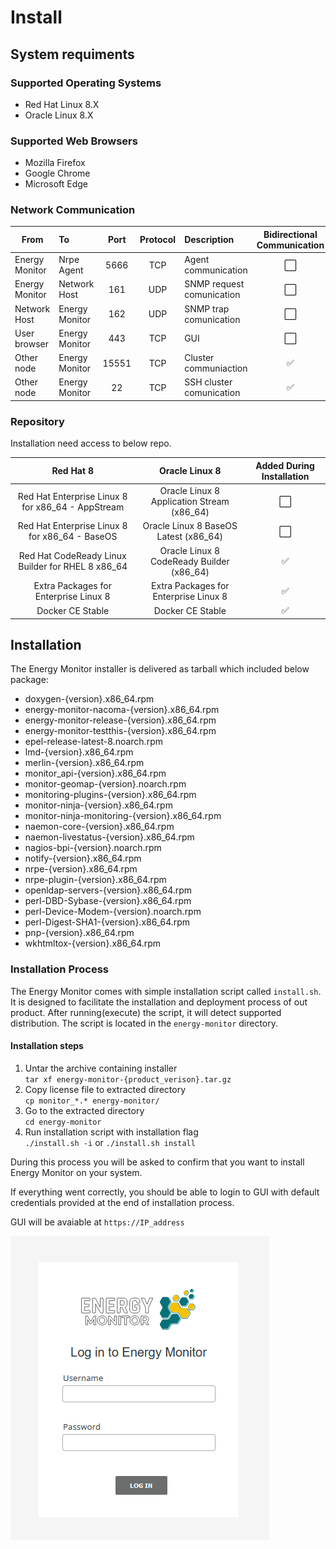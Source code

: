# Install

## System requiments

### Supported Operating Systems

- Red Hat Linux 8.X
- Oracle Linux 8.X

### Supported Web Browsers

- Mozilla Firefox
- Google Chrome
- Microsoft Edge

### Network Communication

| From | To | Port | Protocol | Description | Bidirectional Communication |
|------|:---|:----:|:--------:|:------------|:---------------------------:|
| Energy Monitor | Nrpe Agent | 5666 | TCP | Agent communication | &#x2B1C; |
| Energy Monitor | Network Host | 161 | UDP | SNMP request comunication | &#x2B1C; |
| Network Host | Energy Monitor | 162 | UDP | SNMP trap comunication | &#x2B1C; |
| User browser | Energy Monitor | 443 | TCP | GUI | &#x2B1C; |
| Other node | Energy Monitor | 15551 | TCP | Cluster communiaction | &#x2705; |
| Other node | Energy Monitor | 22 | TCP | SSH cluster comunication | &#x2705; |

### Repository

Installation need access to below repo.

| Red Hat 8 | Oracle Linux 8 | Added During Installation |
|:---------:|:--------------:|:-------------------------:|
| Red Hat Enterprise Linux 8 for x86_64 - AppStream | Oracle Linux 8 Application Stream (x86_64) | &#x2B1C; |
| Red Hat Enterprise Linux 8 for x86_64 - BaseOS | Oracle Linux 8 BaseOS Latest (x86_64) | &#x2B1C; |
| Red Hat CodeReady Linux Builder for RHEL 8 x86_64 | Oracle Linux 8 CodeReady Builder (x86_64) | &#x2705; |
| Extra Packages for Enterprise Linux 8 | Extra Packages for Enterprise Linux 8  | &#x2705; |
| Docker CE Stable | Docker CE Stable | &#x2705; |

## Installation

The Energy Monitor installer is delivered as tarball which included below package:

- doxygen-{version}.x86_64.rpm
- energy-monitor-nacoma-{version}.x86_64.rpm
- energy-monitor-release-{version}.x86_64.rpm
- energy-monitor-testthis-{version}.x86_64.rpm
- epel-release-latest-8.noarch.rpm
- lmd-{version}.x86_64.rpm
- merlin-{version}.x86_64.rpm
- monitor_api-{version}.x86_64.rpm
- monitor-geomap-{version}.noarch.rpm
- monitoring-plugins-{version}.x86_64.rpm
- monitor-ninja-{version}.x86_64.rpm
- monitor-ninja-monitoring-{version}.x86_64.rpm
- naemon-core-{version}.x86_64.rpm
- naemon-livestatus-{version}.x86_64.rpm
- nagios-bpi-{version}.noarch.rpm
- notify-{version}.x86_64.rpm
- nrpe-{version}.x86_64.rpm
- nrpe-plugin-{version}.x86_64.rpm
- openldap-servers-{version}.x86_64.rpm
- perl-DBD-Sybase-{version}.x86_64.rpm
- perl-Device-Modem-{version}.noarch.rpm
- perl-Digest-SHA1-{version}.x86_64.rpm
- pnp-{version}.x86_64.rpm
- wkhtmltox-{version}.x86_64.rpm

### Installation Process

The Energy Monitor comes with simple installation script called `install.sh`. It is designed to facilitate the installation and deployment process of out product. After running(execute) the script, it will detect supported distribution. The script is located in the `energy-monitor` directory.

#### Installation steps

1. Untar the archive containing installer \
    `tar xf energy-monitor-{product_verison}.tar.gz`
1. Copy license file to extracted directory \
    `cp monitor_*.* energy-monitor/`
1. Go to the extracted directory \
    `cd energy-monitor`
1. Run installation script with installation flag \
    `./install.sh -i` or `./install.sh install`

During this process you will be asked to confirm that you want to install Energy Monitor on your system.

If everything went correctly, you should be able to login to GUI with default credentials provided at the end of installation process.

GUI will be avaiable at `https://IP_address`

![login_page](/media/00_01_login_page.png)
